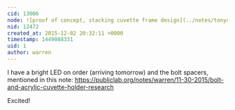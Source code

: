 ```yaml
---
cid: 13006
node: ![proof of concept, stacking cuvette frame design](../notes/tonyc/12-02-2015/proof-of-concept-stacking-cuvette-frame-design)
nid: 12472
created_at: 2015-12-02 20:32:11 +0000
timestamp: 1449088331
uid: 1
author: warren
---
```


I have a bright LED on order (arriving tomorrow) and the bolt spacers, mentioned in this note: https://publiclab.org/notes/warren/11-30-2015/bolt-and-acrylic-cuvette-holder-research

Excited!